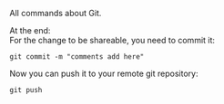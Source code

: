 All commands about Git.    


At the end:       
For the change to be shareable, you need to commit it:   
``` 
git commit -m "comments add here"
```
Now you can push it to your remote git repository:   
```
git push
```

